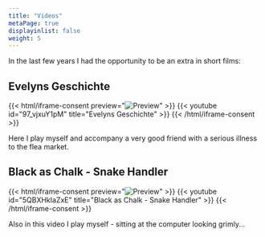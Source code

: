 ```yaml
---
title: "Videos"
metaPage: true
displayinlist: false
weight: 5
---
```


In the last few years I had the opportunity to be an extra in short films:

## Evelyns Geschichte
{{< html/iframe-consent preview="<img class='video-preview' src='./videos/unverzichtbar-boxed.jpg' alt='Preview'>" >}}
    {{< youtube id="97_vjxuY1pM" title="Evelyns Geschichte" >}}
{{< /html/iframe-consent >}}

Here I play myself and accompany a very good friend with a serious illness to the flea market.

## Black as Chalk - Snake Handler
{{< html/iframe-consent  preview="<img class='video-preview' src='./videos/snakehandler-boxed.jpg' alt='Preview'>" >}}
    {{< youtube id="5QBXHkIaZxE" title="Black as Chalk - Snake Handler" >}}
{{< /html/iframe-consent >}}

Also in this video I play myself - sitting at the computer looking grimly...
